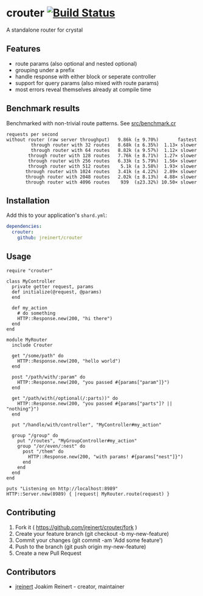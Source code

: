 # crouter [![Build Status](https://travis-ci.org/jreinert/crouter.svg?branch=master)](https://travis-ci.org/jreinert/crouter)

A standalone router for crystal

## Features

- route params (also optional and nested optional)
- grouping under a prefix
- handle response with either block or seperate controller
- support for query params (also mixed with route params)
- most errors reveal themselves already at compile time

## Benchmark results

Benchmarked with non-trivial route patterns. See
[src/benchmark.cr](src/benchmark.cr)

```
requests per second
without router (raw server throughput)   9.86k (± 9.70%)       fastest
         through router with 32 routes   8.68k (± 6.35%)  1.13× slower
         through router with 64 routes   8.82k (± 9.57%)  1.12× slower
        through router with 128 routes   7.76k (± 8.71%)  1.27× slower
        through router with 256 routes   6.33k (± 5.79%)  1.56× slower
        through router with 512 routes    5.1k (± 3.58%)  1.93× slower
       through router with 1024 routes   3.41k (± 4.22%)  2.89× slower
       through router with 2048 routes   2.02k (± 8.13%)  4.88× slower
       through router with 4096 routes    939  (±23.32%) 10.50× slower
```

## Installation

Add this to your application's `shard.yml`:

```yaml
dependencies:
  crouter:
    github: jreinert/crouter
```

## Usage

```crystal
require "crouter"

class MyController
  private getter request, params
  def initialize(@request, @params)
  end

  def my_action
    # do something
    HTTP::Response.new(200, "hi there")
  end
end

module MyRouter
  include Crouter

  get "/some/path" do
    HTTP::Response.new(200, "hello world")
  end

  post "/path/with/:param" do
    HTTP::Response.new(200, "you passed #{params["param"]}")
  end

  get "/path/with(/optional(/:parts))" do
    HTTP::Response.new(200, "you passed #{params["parts"]? || "nothing"}")
  end

  put "/handle/with/controller", "MyController#my_action"

  group "/group" do
    put "/routes", "MyGroupController#my_action"
    group "/or/even/:nest" do
      post "/them" do
        HTTP::Response.new(200, "with params! #{params["nest"]}")
      end
    end
  end
end

puts "Listening on http://localhost:8989"
HTTP::Server.new(8989) { |request| MyRouter.route(request) }
```

## Contributing

1. Fork it ( https://github.com/jreinert/crouter/fork )
2. Create your feature branch (git checkout -b my-new-feature)
3. Commit your changes (git commit -am 'Add some feature')
4. Push to the branch (git push origin my-new-feature)
5. Create a new Pull Request

## Contributors

- [jreinert](https://github.com/jreinert) Joakim Reinert - creator, maintainer
